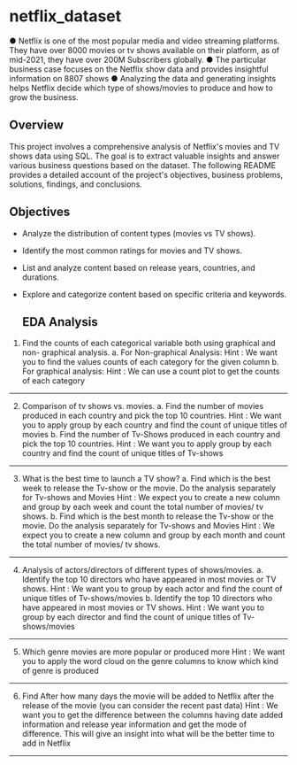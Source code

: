 # netflix_dataset

● Netflix is one of the most popular media and video streaming platforms. They
have over 8000 movies or tv shows available on their platform, as of mid-2021,
they have over 200M Subscribers globally.
● The particular business case focuses on the Netflix show data and provides
insightful information on 8807 shows
● Analyzing the data and generating insights helps Netflix decide which type of
shows/movies to produce and how to grow the business.

## Overview
This project involves a comprehensive analysis of Netflix's movies and TV shows data using SQL. The goal is to extract valuable insights and answer various business questions based on the dataset. The following README provides a detailed account of the project's objectives, business problems, solutions, findings, and conclusions.

## Objectives

- Analyze the distribution of content types (movies vs TV shows).
- Identify the most common ratings for movies and TV shows.
- List and analyze content based on release years, countries, and durations.
- Explore and categorize content based on specific criteria and keywords.

  ## EDA Analysis
  
1. Find the counts of each categorical variable both using graphical and non-
graphical analysis.
a. For Non-graphical Analysis:
Hint : We want you to find the values counts of each category for the given
column
b. For graphical analysis:
Hint : We can use a count plot to get the counts of each category
______________________________________________________________________________
2. Comparison of tv shows vs. movies.
a. Find the number of movies produced in each country and pick the top 10
countries.
Hint : We want you to apply group by each country and find the count of unique
titles of movies
b. Find the number of Tv-Shows produced in each country and pick the top 10
countries.
Hint : We want you to apply group by each country and find the count of unique
titles of Tv-shows
______________________________________________________________________________
3. What is the best time to launch a TV show?
a. Find which is the best week to release the Tv-show or the movie. Do the analysis
separately for Tv-shows and Movies
Hint : We expect you to create a new column and group by each week and count
the total number of movies/ tv shows.
b. Find which is the best month to release the Tv-show or the movie. Do the
analysis separately for Tv-shows and Movies
Hint : We expect you to create a new column and group by each month and
count the total number of movies/ tv shows.
______________________________________________________________________________
4. Analysis of actors/directors of different types of shows/movies.
a. Identify the top 10 directors who have appeared in most movies or TV shows.
Hint : We want you to group by each actor and find the count of unique titles of
Tv-shows/movies
b. Identify the top 10 directors who have appeared in most movies or TV shows.
Hint : We want you to group by each director and find the count of unique titles
of Tv-shows/movies
______________________________________________________________________________
5. Which genre movies are more popular or produced more
Hint : We want you to apply the word cloud on the genre columns to know which kind
of genre is produced
______________________________________________________________________________
6. Find After how many days the movie will be added to Netflix after the release of
the movie (you can consider the recent past data)
Hint : We want you to get the difference between the columns having date added
information and release year information and get the mode of difference. This
will give an insight into what will be the better time to add in Netflix
______________________________________________________________________________

